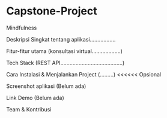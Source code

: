 # Capstone-Project
Mindfulness

Deskripsi Singkat tentang aplikasi.................

Fitur-fitur utama (konsultasi virtual...................)

Tech Stack (REST API.........................................)

Cara Instalasi & Menjalankan Project (.........) <<<<<< Opsional

Screenshot aplikasi (Belum ada)

Link Demo (Belum ada)

Team & Kontribusi
